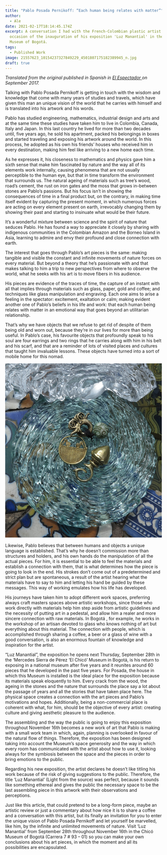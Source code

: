 ```yaml
---
title: "Pablo Posada Pernikoff: “Each human being relates with matter”"
author:
  - Ale
date: 2021-02-17T18:14:45.174Z
excerpt: A conversation I had with the French-Colombian plastic artist on the
  occasion of the inauguration of his exposition 'Luz Manantial' in the Chicó
  Museum of Bogotá.
tags:
  - Published Work
image: 21557623_10154237327849229_4501807175182389945_n.jpg
draft: true
---
```

*Translated from the original published in Spanish in [El Espectador ](https://www.elespectador.com/noticias/cultura/pablo-posada-pernikoffcada-ser-humano-se-relaciona-con-la-materia/)*[](https://www.elespectador.com/noticias/cultura/pablo-posada-pernikoffcada-ser-humano-se-relaciona-con-la-materia/)*on September 2017.* 

Talking with Pablo Posada Pernikoff is getting in touch with the wisdom and knowledge that come with many years of studies and travels, which have given this man an unique vision of the world that he carries with himself and is translated into his artwork and his words.

Pablo has studied engineering, mathematics, industrial design and arts and at the same time these studies have taken him to live in Colombia, Canada, Italy and Japan. In this last country he lived for more than two decades until, five years ago, he sold his apartment, packed his belongings in boxes and started traveling and exposing his artwork around the world. In this process, he adopted as his own his friends’ houses who received him in every destination, making him feel like arriving to a new home each time.

As he expresses it, his closeness to mathematics and physics gave him a sixth sense that make him fascinated by nature and the way all of its elements work internally, causing phenomena that are not usually perceptible to the human eye, but that in time transform the environment that surrounds us. The natural ageing of materials such as tree’s wood, road’s cement, the rust on iron gates and the moss that grows in-between stones are Pablo’s passions. But his focus isn’t in showing the consequences of time in a final product but, on the contrary, in making time itself evident by capturing the present moment, in which numerous forces are acting on every element present on earth, irrevocably changing them by showing their past and starting to insinuate what would be their future.

It’s a wonderful mixture between science and the spirit of nature that seduces Pablo. He has found a way to appreciate it closely by sharing with indigenous communities in the Colombian Amazon and the Borneo Island in Asia, learning to admire and envy their profound and close connection with earth.

The interest that goes through Pablo’s art pieces is the same: making tangible and visible the constant and infinite movements of nature forces on every material. But beyond a theory that he’s passionate with and that makes talking to him a trip to new perspectives from where to observe the world, what he seeks with his art is to move fibers in his audience.

His pieces are evidence of the traces of time, the capture of an instant with all that implies through materials such as glass, paper, gold and coffee; and techniques like glass manipulation and engraving. Each one aims to arise a feeling in the spectator: excitement, exaltation or calm; making evident another one of Pablo’s beliefs in his life and work: that each human being relates with matter in an emotional way that goes beyond an utilitarian relationship.

That’s why we have objects that we refuse to get rid of despite of them being old and worn out, because they’re in our lives for more than being useful. In Pablo’s case, his favourite objects that profoundly speak to his soul are four earrings and two rings that he carries along with him in his belt and his scarf, and that are a reminder of lots of visited places and cultures that taught him invaluable lessons. These objects have turned into a sort of mobile home for this nomad.

![Pablo's 'mobile home' / Courtesy of the artist. ](img_5511.jpg)

Likewise, Pablo believes that between humans and objects a unique language is established. That’s why he doesn’t commission more than structures and holders, and his own hands do the manipulation of all the actual pieces. For him, it is essential to be able to feel the materials and establish a connection with them, that is what determines how the piece is going to look in the end. His strokes don’t come out of a predetermined and strict plan but are spontaneous, a result of the artist hearing what the materials have to say to him and letting his hand be guided by these messages. This way of working emulates how his life has developed.

His journeys have taken him to adopt different work spaces, preferring always craft masters spaces above artistic workshops, since those who work directly with materials help him step aside from artistic guidelines and the necessity of putting art in a pedestal, and allow him a realer and more sincere connection with raw materials. In Bogotá , for example, he works in the workshop of an artisan devoted to glass who knows nothing of art but everything about this material. The connection with people, which is accomplished through sharing a coffee, a beer or a glass of wine with a good conversation, is also an enormous fountain of knowledge and inspiration for the artist.

“Luz Manantial”, the exposition he opens next Thursday, September 28th in the ‘Mercedes Sierra de Pérez ‘El Chicó’ Museum in Bogotá, is his return to exposing in a national museum after five years and it reunites around 60 pieces that he developed in the past five years. For Posada, the house in which this Museum is installed is the ideal place for the exposition because its materials speak eloquently to him. Every crack from the wood, the ageing in the stones and the nature that surrounds the place say a lot about the passage of years and all the stories that have taken place here. The physical space creates a connection with the art pieces and Pablo’s motivations and hopes. Additionally, being a non-commercial place is coherent with what, for him, should be the objective of every artist: creating culture and giving aesthetic pleasure to the audience.

The assembling and the way the public is going to enjoy this exposition throughout November 16th becomes a new work of art that Pablo is making with a small work team in which, again, planning is overlooked in favour of the natural flow of things. Therefore, the exposition has been designed taking into account the Museum’s space generosity and the way in which every room has communicated with the artist about how to use it, looking always for the symbiosis between the space and the pieces in order to bring emotions to the public.

Regarding his new exposition, the artist declares he doesn’t like titling his work because of the risk of giving suggestions to the public. Therefore, the title ‘Luz Manantial’ (Light from the source) was perfect, because it sounds like something ethereal and gives the public the necessary space to be the last assembling piece in this artwork with their observations and perceptions.

Just like this article, that could pretend to be a long-form piece, maybe an artistic review or just a commentary about how nice it is to share a coffee and a conversation with this artist, but its finally an invitation for you to enter the unique vision of Pablo Posada Pernikoff and let yourself be marvelled, like him, by the infinite and unlimited movements of nature. Visit ‘Luz Manantial’ from September 28th throughout November 16th in the Chicó Museum of Bogotá (Carrera 7 # 93 – 01) so you can make your own conclusions about his art pieces, in which the moment and all its possibilities are encapsulated.
